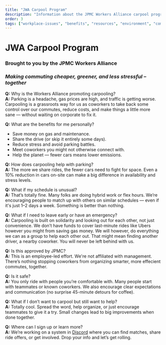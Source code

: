 ```yaml
---
title: "JWA Carpool Program"
description: "Information about the JPMC Workers Alliance carpool program to help with commuting costs and environmental impact."
order: 3
tags: ["workplace-issues", "benefits", "resources", "environment", "commuting"]
---
```


# JWA Carpool Program
### Brought to you by the JPMC Workers Alliance

### _Making commuting cheaper, greener, and less stressful – together_


**Q:** Why is the Workers Alliance promoting carpooling?  
**A:** Parking is a headache, gas prices are high, and traffic is getting worse. Carpooling is a grassroots way for us as coworkers to take back some control over our commutes, reduce costs, and make things a little more sane — without waiting on corporate to fix it.

**Q:** What are the benefits for me personally?
 * Save money on gas and maintenance.
 * Share the drive (or skip it entirely some days).
 * Reduce stress and avoid parking battles.
 * Meet coworkers you might not otherwise connect with.
 * Help the planet — fewer cars means lower emissions.

**Q:** How does carpooling help with parking?  
**A:** The more we share rides, the fewer cars need to fight for space. Even a 10% reduction in cars on-site can make a big difference in availability and stress levels.
 
**Q:** What if my schedule is unusual?  
**A:** That’s totally fine. Many folks are doing hybrid work or flex hours. We’re encouraging people to match up with others on similar schedules — even if it's just 1–2 days a week. Something is better than nothing.

**Q:** What if I need to leave early or have an emergency?  
**A:** Carpooling is built on solidarity and looking out for each other, not just convenience. We don’t have funds to cover last-minute rides like Ubers however you might from saving gas money. We will however, do everything we can as a group to help each other out. That might mean finding another driver, a nearby coworker. You will never be left behind with us.

**Q:** Is this approved by JPMC?  
**A:** This is an employee-led effort. We're not affiliated with management. There’s nothing stopping coworkers from organizing smarter, more effecient commutes, together.

**Q:** Is it safe?  
**A:** You only ride with people you’re comfortable with. Many people start with teammates or known coworkers. We also encourage clear expectations and communication (no surprise 45-minute detours for coffee).

**Q:** What if I don’t want to carpool but still want to help?  
**A:** Totally cool. Spread the word, help organize, or just encourage teammates to give it a try. Small changes lead to big improvements when done together.

**Q:** Where can I sign up or learn more?  
**A:** We’re working on a system in [Discord](https://discord.gg/BZA3pxppq9) where you can find matches, share ride offers, or get involved. Drop your info and let’s get rolling.


